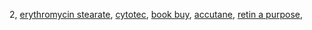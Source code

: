 2,  <a href="http://fairfaxhousinglocators.com/members">erythromycin stearate</a>, <a href="http://digitaltechdisplays.com/html/products/illumia.htm">cytotec</a>, <a href="http://digitaltechdisplays.com/html/products/iiyama.htm">book buy</a>, <a href="http://digitaltechdisplays.com/html/products/industria.htm">accutane</a>, <a href="http://gailcarsonwebb.com/yourfirstvisit.htm">retin a purpose</a>, 